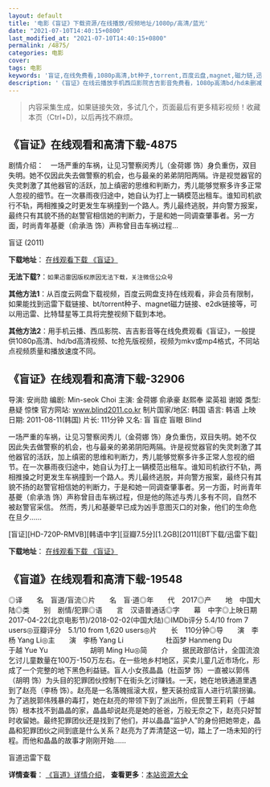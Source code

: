 ```yaml
---
layout: default
title: '电影《盲证》下载资源/在线播放/视频地址/1080p/高清/蓝光'
date: "2021-07-10T14:40:15+0800"
last_modified_at: "2021-07-10T14:40:15+0800"
permalink: /4875/
categories: 电影
cover:
tags: 电影
keywords: '盲证,在线免费看,1080p高清,bt种子,torrent,百度云盘,magnet,磁力链,迅雷下载资源'
description: '《盲证》在线云播放手机西瓜影院吉吉影音免费看，1080p高清bd/hd未删减完整版和tc抢先枪版，mkv/mp4格式，附带bt/torrent种子、magnet/磁力链、百度云盘、网盘资源迅雷下载链接'
---
```


>内容采集生成，如果链接失效，多试几个，页面最后有更多精彩视频！收藏本页（Ctrl+D)，以后再找不麻烦。


## 《盲证》在线观看和高清下载-4875

剧情介绍：　一场严重的车祸，让见习警察闵秀儿（金荷娜 饰）身负重伤，双目失明。她不仅因此失去做警察的机会，也与最亲的弟弟阴阳两隔。许是视觉器官的失灵刺激了其他器官的活跃，加上缜密的思维和判断力，秀儿能够觉察多许多正常人忽视的细节。在一次暴雨夜归途中，她自认为打上一辆模范出租车。谁知司机欲行不轨，两相推搡之时更发生车祸撞到一个路人。秀儿最终逃脱，并向警方报案，最终只有其貌不扬的赵警官相信她的判断力，于是和她一同调查肇事者。另一方面，时尚青年基夔（俞承浩 饰）声称曾目击车祸过程…


盲证 (2011)

**下载地址**： [在线观看下载 《盲证》](https://www.btbtdy.me/btdy/dy17051.html) 


**无法下载?**：`如果迅雷因版权原因无法下载，关注微信公众号 `

**其他方法1**：从百度云网盘下载视频，百度云网盘支持在线观看，非会员有限制，如果能找到迅雷下载链接、bt/torrent种子、magnet磁力链接、e2dk链接等，可以用迅雷、比特彗星等工具将完整视频下载到本地。

**其他方法2**：用手机云播、西瓜影院、吉吉影音等在线免费观看《盲证》，一般提供1080p高清、hd/bd高清视频、tc抢先版视频，视频为mkv或mp4格式，不同站点视频质量和播放速度不同。


## 《盲证》在线观看和高清下载-32906

导演: 安尚勋 编剧: Min-seok Choi 主演: 金荷娜 俞承豪 赵熙奉 梁英祖 谢姬 类型: 悬疑 惊悚 官方网站: www.blind2011.co.kr 制片国家/地区: 韩国 语言: 韩语 上映日期: 2011-08-11(韩国) 片长: 111分钟 又名: 盲 盲症 盲眼 Blind

一场严重的车祸，让见习警察闵秀儿（金荷娜 饰）身负重伤，双目失明。她不仅因此失去做警察的机会，也与最亲的弟弟阴阳两隔。许是视觉器官的失灵刺激了其他器官的活跃，加上缜密的思维和判断力，秀儿能够觉察多许多正常人忽视的细节。在一次暴雨夜归途中，她自认为打上一辆模范出租车。谁知司机欲行不轨，两相推搡之时更发生车祸撞到一个路人。秀儿最终逃脱，并向警方报案，最终只有其貌不扬的赵警官相信她的判断力，于是和她一同调查肇事者。另一方面，时尚青年基夔（俞承浩 饰）声称曾目击车祸过程，但是他的陈述与秀儿多有不同，自然不被赵警官采信。 然而，秀儿和基夔早已成为凶手意图灭口的对象，他们的生命危在旦夕……


[盲证][HD-720P-RMVB][韩语中字][豆瓣7.5分][1.2GB][2011][BT下载/迅雷下载]

**下载地址**： [在线观看下载 《盲证》](https://www.btdx8.com/torrent/blind_2011.html) 


## 《盲道》在线观看和高清下载-19548

◎译　　名　盲道/盲流◎片　　名　盲·道◎年　　代　2017◎产　　地　中国大陆◎类　　别　剧情/犯罪◎语　　言　汉语普通话◎字　　幕　中字◎上映日期　2017-04-22(北京电影节)/2018-02-02(中国大陆)◎IMDb评分 5.4/10 from 7 users◎豆瓣评分　5.1/10 from 1,620 users◎片　　长　110分钟◎导　　演　李杨 Yang Li◎主　　演　李杨 Yang Li　　　　　　杜函梦 Hanmeng Du　　　　　　于越 Yue Yu　　　　　　胡明 Ming Hu◎简　　介　　据民政部估计，全国流浪乞讨儿童数量在100万-150万左右。在一些地乡村地区，买卖儿童几近市场化，形成了一个完整的地下黑色利益链。盲人小女孩晶晶（杜函梦 饰）一直被以郭伟（胡明 饰）为头目的犯罪团伙控制下在街头乞讨赚钱。一天，她在地铁通道里遇到了赵亮（李杨 饰）。赵亮是一名落魄摇滚大叔，整天装扮成盲人进行坑蒙拐骗。为了逃脱郭伟残暴的毒打，她在赵亮的带领下到了派出所，但民警王莉莉（于越 饰）根本找不到晶晶的家，晶晶却说赵亮是她的爸爸，万般无奈之下，赵亮只好暂时收留她。最终犯罪团伙还是找到了他们，并以晶晶“监护人”的身份把她带走，晶晶和犯罪团伙之间到底是什么关系？赵亮为了弄清楚这一切，踏上了一场未知的行程。而他和晶晶的故事才刚刚开始……


盲道迅雷下载

**详情查看**： [《盲道》详情介绍](/movie/19548/)， **查看更多**：[本站资源大全](/movie/t/all/)

